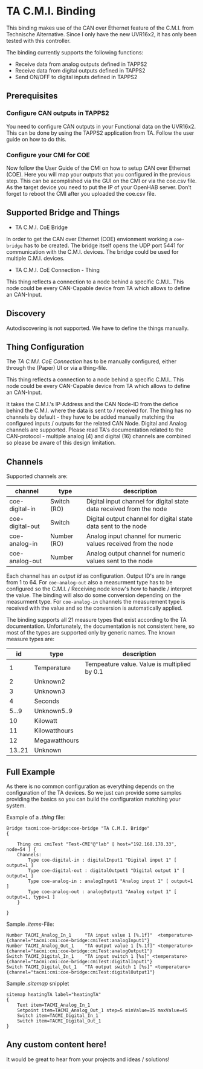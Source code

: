 # TA C.M.I. Binding

This binding makes use of the CAN over Ethernet feature of the C.M.I. from Technische Alternative. Since I only have the new UVR16x2, it has only been tested with this controller.

The binding currently supports the following functions:

* Receive data from analog outputs defined in TAPPS2
* Receive data from digital outputs defined in TAPPS2
* Send ON/OFF to digital inputs defined in TAPPS2

## Prerequisites

### Configure CAN outputs in TAPPS2

You need to configure CAN outputs in your Functional data on the UVR16x2. This can be done by using the TAPPS2 application from TA. Follow the user guide on how to do this.

### Configure your CMI for COE

Now follow the User Guide of the CMI on how to setup CAN over Ethernet (COE). Here you will map your outputs that you configured in the previous step. This can be acomplished via the GUI on the CMI or via the coe.csv file. As the target device you need to put the IP of your OpenHAB server. Don’t forget to reboot the CMI after you uploaded the coe.csv file.

## Supported Bridge and Things

* TA C.M.I. CoE Bridge

In order to get the CAN over Ethernet (COE) envionment working a `coe-bridge` has to be created. The bridge itself opens the UDP port 5441 for communication with the C.M.I. devices. The bridge could be used for multiple C.M.I. devices.

* TA C.M.I. CoE Connection - Thing

This thing reflects a connection to a node behind a specific C.M.I.. This node could be every CAN-Capable device from TA which allows to define an CAN-Input.

## Discovery

Autodiscovering is not supported. We have to define the things manually.

## Thing Configuration

The _TA C.M.I. CoE Connection_ has to be manually configured, either through the (Paper) UI or via a thing-file. 

This thing reflects a connection to a node behind a specific C.M.I.. This node could be every CAN-Capable device from TA which allows to define an CAN-Input.

It takes the C.M.I.'s IP-Address and the CAN Node-ID from the defice behind the C.M.I. where the data is sent to / received for. The thing has no channels by default - they have to be added manually matching the configured inputs / outputs for the related CAN Node. Digital and Analog channels are supported. Please read TA's documentation related to the CAN-protocol - multiple analog (4) and digital (16) channels are combined so please be aware of this design limitation.

## Channels

Supported channels are:

| channel  | type   | description                  |
|----------|--------|------------------------------|
| coe-digital-in  | Switch (RO) | Digital input channel for digital state data received from the node  |
| coe-digital-out | Switch      | Digital output channel for digital state data sent to the node  |
| coe-analog-in   | Number (RO) | Analog input channel for numeric values received from the node  |
| coe-analog-out  | Number      | Analog output channel for numeric values sent to the node       |

Each channel has an _output id_ as configuration. Output ID's are in range from 1 to 64. For `coe-analog-out` also a measurment type has to be configured so the C.M.I. / Receiving node know's how to handle / interpret the value. The binding will also do some conversion depending on the measurment type. For `coe-analog-in` channels the measurement type is received with the value and so the conversion is automatically applied.

The binding supports all 21 measure types that exist according to the TA documentation. Unfortunately, the documentation is not consistent here, so most of the types are supported only by generic names. The known measure types are:

| id  | type   | description                  |
|----------|--------|------------------------------|
| 1  | Temperature | Tempeature value. Value is multiplied by 0.1  |
| 2  | Unknown2 |   |
| 3  | Unknown3 |   |
| 4  | Seconds |   |
| 5...9 | Unknown5..9 |   |
| 10 | Kilowatt |   |
| 11 | Kilowatthours |   |
| 12 | Megawatthours |   |
| 13..21 | Unknown | |


## Full Example

As there is no common configuration as everything depends on the configuration of the TA devices. So we just can provide some samples providing the basics so you can build the configuration matching your system.

Example of a _.thing_ file:

```
Bridge tacmi:coe-bridge:coe-bridge "TA C.M.I. Bridge"
{

    Thing cmi cmiTest "Test-CMI"@"lab" [ host="192.168.178.33", node=54 ] {
    Channels:
        Type coe-digital-in : digitalInput1 "Digital input 1" [ output=1 ]
        Type coe-digital-out : digitalOutput1 "Digital output 1" [ output=1 ]
        Type coe-analog-in : analogInput1 "Analog input 1" [ output=1 ]
        Type coe-analog-out : analogOutput1 "Analog output 1" [ output=1, type=1 ]
    }

}
```

Sample _.items_-File:
```
Number TACMI_Analog_In_1     "TA input value 1 [%.1f]"  <temperature> {channel="tacmi:cmi:coe-bridge:cmiTest:analogInput1"}
Number TACMI_Analog_Out_1    "TA output value 1 [%.1f]" <temperature> {channel="tacmi:cmi:coe-bridge:cmiTest:analogOutput1"}
Switch TACMI_Digital_In_1    "TA input switch 1 [%s]" <temperature> {channel="tacmi:cmi:coe-bridge:cmiTest:digitalInput1"}
Switch TACMI_Digital_Out_1   "TA output switch 1 [%s]" <temperature> {channel="tacmi:cmi:coe-bridge:cmiTest:digitalOutput1"}
```

Sample _.sitemap_ snipplet

```
sitemap heatingTA label="heatingTA"
{
    Text item=TACMI_Analog_In_1
	Setpoint item=TACMI_Analog_Out_1 step=5 minValue=15 maxValue=45
    Switch item=TACMI_Digital_In_1
    Switch item=TACMI_Digital_Out_1
}
```

## Any custom content here!

It would be great to hear from your projects and ideas / solutions!